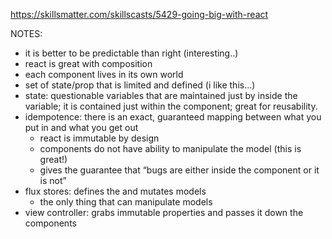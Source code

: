 https://skillsmatter.com/skillscasts/5429-going-big-with-react

NOTES:

- it is better to be predictable than right (interesting..)
- react is great with composition
- each component lives in its own world
- set of state/prop that is limited and defined (i like this...)
- state: questionable variables that are maintained just by inside the variable; it is contained just within the component; great for reusability.
- idempotence: there is an exact, guaranteed mapping between what you put in and what you get out
    - react is immutable by design
    - components do not have ability to manipulate the model (this is great!)
    - gives the guarantee that “bugs are either inside the component or it is not”
- flux stores: defines the and mutates models
    - the only thing that can manipulate models
- view controller: grabs immutable properties and passes it down the components 
